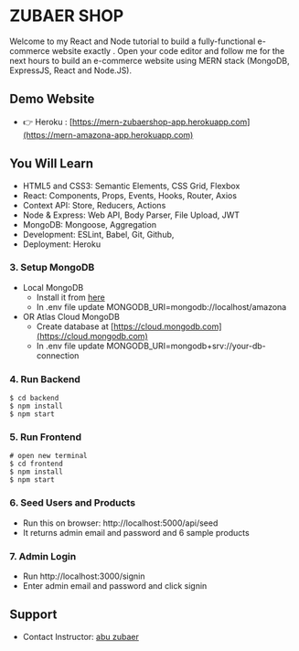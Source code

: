 # ZUBAER SHOP



Welcome to my React and Node tutorial to build a fully-functional e-commerce website exactly . Open your code editor and follow me for the next hours to build an e-commerce website using MERN stack (MongoDB, ExpressJS, React and Node.JS).


## Demo Website

- 👉 Heroku : [https://mern-zubaershop-app.herokuapp.com](https://mern-amazona-app.herokuapp.com)

## You Will Learn

- HTML5 and CSS3: Semantic Elements, CSS Grid, Flexbox
- React: Components, Props, Events, Hooks, Router, Axios
- Context API: Store, Reducers, Actions
- Node & Express: Web API, Body Parser, File Upload, JWT
- MongoDB: Mongoose, Aggregation
- Development: ESLint, Babel, Git, Github,
- Deployment: Heroku





### 3. Setup MongoDB

- Local MongoDB
  - Install it from [here](https://www.mongodb.com/try/download/community)
  - In .env file update MONGODB_URI=mongodb://localhost/amazona
- OR Atlas Cloud MongoDB
  - Create database at [https://cloud.mongodb.com](https://cloud.mongodb.com)
  - In .env file update MONGODB_URI=mongodb+srv://your-db-connection

### 4. Run Backend

```
$ cd backend
$ npm install
$ npm start
```

### 5. Run Frontend

```
# open new terminal
$ cd frontend
$ npm install
$ npm start
```

### 6. Seed Users and Products

- Run this on browser: http://localhost:5000/api/seed
- It returns admin email and password and 6 sample products

### 7. Admin Login

- Run http://localhost:3000/signin
- Enter admin email and password and click signin

## Support

- Contact Instructor: [abu zubaer](mailto:shajib126@gmail.com)


